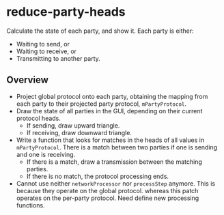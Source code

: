 # reduce-party-heads
Calculate the state of each party, and show it.
Each party is either:
- Waiting to send, or
- Waiting to receive, or
- Transmitting to another party.

## Overview
- Project global protocol onto each party, obtaining the mapping from each 
  party to their projected party protocol, `mPartyProtocol`.
- Draw the state of all parties in the GUI, depending on their current protocol 
  heads.
  - If sending, draw upward triangle.
  - If receiving, draw downward triangle.
- Write a function that looks for matches in the heads of all values in 
  `mPartyProtocol`. There is a match between two parties if one is sending and 
  one is receiving.
  - If there is a match, draw a transmission between the matching parties.
  - If there is no match, the protocol processing ends.
- Cannot use neither `networkProcessor` nor `processStep` anymore. This is 
  because they operate on the global protocol. whereas this patch operates on 
  the per-party protocol. Need define new processing functions.
